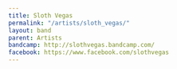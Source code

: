 ```yaml
---
title: Sloth Vegas
permalink: "/artists/sloth_vegas/"
layout: band
parent: Artists
bandcamp: http://slothvegas.bandcamp.com/
facebook: https://www.facebook.com/slothvegas
---
```


